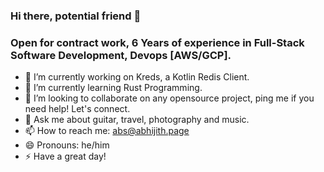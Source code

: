 <!--
**crackthecodeabhi/crackthecodeabhi** is a ✨ _special_ ✨ repository because its `README.md` (this file) appears on your GitHub profile.
-->

### Hi there, potential friend 👋

### Open for contract work, 6 Years of experience in Full-Stack Software Development, Devops [AWS/GCP].

- 🔭 I’m currently working on Kreds, a Kotlin Redis Client.
- 🌱 I’m currently learning Rust Programming.
- 👯 I’m looking to collaborate on any opensource project, ping me if you need help! Let's connect.
- 💬 Ask me about guitar, travel, photography and music. 
- 📫 How to reach me: abs@abhijith.page
- 😄 Pronouns: he/him
- ⚡ Have a great day!
